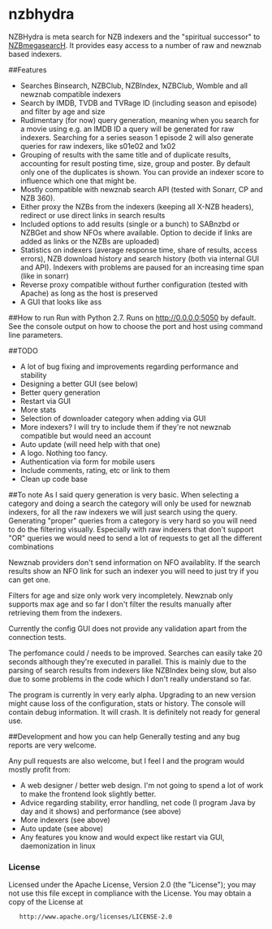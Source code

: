 # nzbhydra
NZBHydra is meta search for NZB indexers and the "spiritual successor" to [NZBmegasearcH](https://github.com/pillone/usntssearch). It provides easy access to a number of raw and newznab based indexers.


##Features
* Searches Binsearch, NZBClub, NZBIndex, NZBClub, Womble and all newznab compatible indexers
* Search by IMDB, TVDB and TVRage ID (including season and episode) and filter by age and size
* Rudimentary (for now) query generation, meaning when you search for a movie using e.g. an IMDB ID a query will be generated for raw indexers. Searching for a series season 1 episode 2 will also generate queries for raw indexers, like s01e02 and 1x02
* Grouping of results with the same title and of duplicate results, accounting for result posting time, size, group and poster. By default only one of the duplicates is shown. You can provide an indexer score to influence which one that might be.
* Mostly compatible with newznab search API (tested with Sonarr, CP and NZB 360).
* Either proxy the NZBs from the indexers (keeping all X-NZB headers), redirect or use direct links in search results
* Included options to add results (single or a bunch) to SABnzbd or NZBGet and show NFOs where available. Option to decide if links are added as links or the NZBs are uploaded)
* Statistics on indexers (average response time, share of results, access errors), NZB download history and search history (both via internal GUI and API). Indexers with problems are paused for an increasing time span (like in sonarr)
* Reverse proxy compatible without further configuration (tested with Apache) as long as the host is preserved
* A GUI that looks like ass

##How to run
Run with Python 2.7. Runs on http://0.0.0.0:5050 by default. See the console output on how to choose the port and host using command line parameters.

##TODO
* A lot of bug fixing and improvements regarding performance and stability
* Designing a better GUI (see below)
* Better query generation
* Restart via GUI
* More stats
* Selection of downloader category when adding via GUI
* More indexers? I will try to include them if they're not newznab compatible but would need an account
* Auto update (will need help with that one)
* A logo. Nothing too fancy.
* Authentication via form for mobile users
* Include comments, rating, etc or link to them 
* Clean up code base


##To note
As I said query generation is very basic. When selecting a category and doing a search the category will only be used for newznab indexers, for all the raw indexers we will just search using the query. Generating "proper" queries from a category is very hard so you will need to do the filtering visually. Especially with raw indexers that don't support "OR" queries we would need to send a lot of requests to get all the different combinations

Newznab providers don't send information on NFO availablity. If the search results show an NFO link for such an indexer you will need to just try if you can get one.

Filters for age and size only work very incompletely. Newznab only supports max age and so far I don't filter the results manually after retrieving them from the indexers.

Currently the config GUI does not provide any validation apart from the connection tests.

The perfomance could / needs to be improved. Searches can easily take 20 seconds although they're executed in parallel. This is mainly due to the parsing of search results from indexers like NZBIndex being slow, but also due to some problems in the code which I don't really understand so far.

The program is currently in very early alpha. Upgrading to an new version might cause loss of the configuration, stats or history. The console will contain debug information. It will crash. It is definitely not ready for general use.

##Development and how you can help
Generally testing and any bug reports are very welcome.

Any pull requests are also welcome, but I feel I and the program would mostly profit from:
* A web designer / better web design. I'm not going to spend a lot of work to make the frontend look slightly better. 
* Advice regarding stability, error handling, net code (I program Java by day and it shows) and performance (see above)
* More indexers (see above)
* Auto update (see above)
* Any features you know and would expect like restart via GUI, daemonization in linux

### License ###
   Licensed under the Apache License, Version 2.0 (the "License");
   you may not use this file except in compliance with the License.
   You may obtain a copy of the License at

       http://www.apache.org/licenses/LICENSE-2.0
